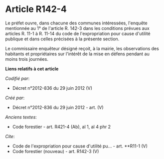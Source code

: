 # Article R142-4

Le préfet ouvre, dans chacune des communes intéressées, l'enquête mentionnée au 1° de l'article R. 142-3 dans les conditions
prévues aux articles R. 11-1 à R. 11-14 du code de l'expropriation pour cause d'utilité publique et dans celles précisées à
la présente section. 

Le commissaire enquêteur désigné reçoit, à la mairie, les observations des habitants et propriétaires sur l'intérêt de la
mise en défens pendant au moins trois journées.

**Liens relatifs à cet article**

_Codifié par_:

  - Décret n°2012-836 du 29 juin 2012 (V)

_Créé par_:

  - Décret n°2012-836 du 29 juin 2012 - art. (V)

_Anciens textes_:

  - Code forestier - art. R421-4 (Ab), al 1, al 4 phr 2

_Cite_:

  - Code de l'expropriation pour cause d'utilité pu... - art. **R11-1 (V)
  - Code forestier (nouveau) - art. R142-3 (V)
